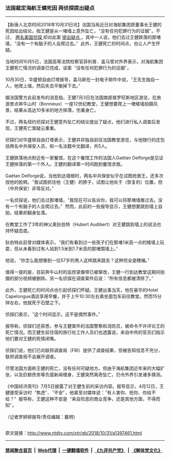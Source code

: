 ### 法国裁定海航王健死因 两侦探提出疑点
------------------------

<div class="wysiwyg">
 【新唐人北京时间2018年10月31日讯】法国当局近日对海航集团原董事长王健的死因给出结论，指王健是从一堵墙上意外坠亡，〝没有任何犯罪行为的证据〞。不过，
 <a href="http://www.ntdtv.com/xtr/gb/articlelistbytag_两名美国侦探.html" target="_blank">
  两名美国侦探
 </a>
 却对此案
 <a href="http://www.ntdtv.com/xtr/gb/articlelistbytag_提出疑点.html" target="_blank">
  提出疑点
 </a>
 ，其中一人说，他们去过王健跌落的那堵墙，〝没有一个有脑子的人会爬过去。〞此外，王健死亡的时间点，也让人产生怀疑。
 <br/>
 <br/>
 当地时间10月5日，法国高等法院检察官菲利普．盖马曾对外界表示，对海航集团王健死亡情况的调查已完成，该案〝没有任何犯罪行为的证据〞。
 <br/>
 <br/>
 10月30日，华盛顿自由灯塔报导，盖马斯在一封电子邮件中说，〝王先生独自一人，他爬上墙，然后失去平衡掉下去。〞
 <br/>
 <br/>
 据法国警方此前发布的消息指，王健7月3日在法国南部普罗旺斯地区游览，在旅游景点奔牛山村（Bonnieux）一座12世纪教堂，王健想要爬上一堵矮墙拍摄风景，结果从高达10多米的地方摔落，伤重身亡。
 <br/>
 <br/>
 不过，两名纽约侦探对王健意外坠亡的结论提出了疑点，他们进行私人调查后发现，王健死亡案疑云重重。
 <br/>
 <br/>
 侦探们对华盛顿自由灯塔表示，王健并非独自前往法国教堂游览，与他随行的还包括两名中共保安人员，和一名法籍中文翻译，共5人。
 <br/>
 <br/>
 王健跌落地点附近有一家餐馆，在这个餐馆工作的法国人Gaétan Delforge是见证王健摔落的第一个外人。王健的翻译第一时间跑到餐馆求救。
 <br/>
 <br/>
 Gaétan Delforge说，当他到达墙根时，两名中共保安似乎在试图抢救王，还多次捏他的脸颊。〝我试图抓住他（王健）的脖子，试图让他处于（恢复的）位置，但（中共保安）非常反对。〞
 <br/>
 <br/>
 一名侦探说，他们去过那堵墙，〝我现在可以告诉你，我可以将那堵墙推过去。没有一个有脑子的人会爬过去。〞然而，此前的一些报导显示，王健想要跳到墙上自拍，结果却翻身坠落。
 <br/>
 <br/>
 在教堂工作了3年的神父奥狄伯特（Hubert Audibert）对王健跳到墙上的说法也持怀疑态度。
 <br/>
 <br/>
 狄伯特此前曾对媒体表示，〝我们有看到过一些孩子们在那堵1米高一点的矮墙上玩耍，但从未看到过有人站到1.5米到1.7米高的那堵围墙上。〞
 <br/>
 <br/>
 他说，〝你怎么能想像到一位57岁的男人这样跳来跳去？这种完全是瞎编。〞
 <br/>
 <br/>
 值得一提的是，目前奔牛山村的监控录像带已被窜改，王健一行到达教堂这期间拍摄的部分视频被删除。另一名侦探在调查案件后说：〝所有信息都被清除了。〞
 <br/>
 <br/>
 此外，王健死亡的时间点也引起侦探们怀疑。王健出事当天，他在豪华的Hotel Capelongue酒店享用早餐，并于上午10:30左右乘坐面包车前往教堂。然而15分钟左右，他就死于石壁之下。
 <br/>
 <br/>
 侦探们表示，〝这个时间显示，这不是偶然事件。〞
 <br/>
 <br/>
 报导称，侦探们还获悉，参与王健案件的法国警察和消防员，被命令不许评论王的死亡情况。而王健生前住宿的旅行社工作人员们也透露说，来自中共的官员们指示他们要对王健的死情闭嘴。
 <br/>
 <br/>
 侦探们说，他们已向联邦调查局（FBI）提供了调查结果，但被告知信息不充分，联邦调查局不会展开调查。
 <br/>
 <br/>
 尽管法国方面称王健的死亡，没有任何可疑地方。但由于海航集团近年来的大幅扩张，以及巨额债务等负面新闻缠身，王健突然离奇坠亡，仍令外界引发诸多猜测。
 <br/>
 <br/>
 《中国经济周刊》7月5日披露了对王健生前的采访内容。报导显示，4月12日，王健接受采访时〝焦虑〞、〝不安〞，他甚至对媒体说：〝有人害你、抢你、你给不给？〞报导称，王健这种不安是〝来自险恶的商业竞争，还是其他方面，不得而知〞。
 <br/>
 <br/>
 （记者罗婷婷报导/责任编辑：戴明）
</div>

<br/>原文链接：http://www.ntdtv.com/xtr/gb/2018/10/31/a1397461.html


------------------------
#### [禁闻聚合首页](https://github.com/gfw-breaker/banned-news/blob/master/README.md) &nbsp;|&nbsp; [Web代理](https://github.com/gfw-breaker/open-proxy/blob/master/README.md) &nbsp;|&nbsp; [一键翻墙软件](https://github.com/gfw-breaker/nogfw/blob/master/README.md) &nbsp;|&nbsp; [《九评共产党》](https://github.com/gfw-breaker/9ping.md/blob/master/README.md#九评之一评共产党是什么) &nbsp;|&nbsp; [《解体党文化》](https://github.com/gfw-breaker/jtdwh.md/blob/master/README.md#绪论)